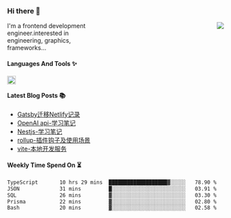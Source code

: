 <!--
**zhaohuanyuu/zhaohuanyuu** is a ✨ _special_ ✨ repository because its `README.md` (this file) appears on your GitHub profile.
-->

### Hi there 👋

<picture>
  <source media="(prefers-color-scheme: dark)" srcset="https://github-readme-stats.vercel.app/api?username=zhaohuanyuu&count_private=true&show_icons=true&theme=city_lights&hide_title=true">
  <img align="right" src="https://github-readme-stats.vercel.app/api?username=zhaohuanyuu&count_private=true&show_icons=true&hide_title=true">
</picture>

<p align="left" style="width:40%">I'm a frontend development engineer.interested in engineering, graphics, frameworks...</p>

#### Languages And Tools ✨

<img align="left" height="20" src="https://skillicons.dev/icons?i=js,ts,rust,nodejs,react,solidjs,vue,gatsby,astro,nextjs" />

</br>

#### Latest Blog Posts 📚
<!-- BLOG-POST-LIST:START -->
- [Gatsby迁移Netlify记录](https://auu.zone/post/cloud-unit)
- [OpenAI api-学习笔记](https://auu.zone/post/openai-note)
- [Nestjs-学习笔记](https://auu.zone/post/nest-basic)
- [rollup-插件钩子及使用场景](https://auu.zone/post/rollup-plugin)
- [vite-本地开发服务](https://auu.zone/post/vite-server)
<!-- BLOG-POST-LIST:END -->

#### Weekly Time Spend On ⏳
<!--START_SECTION:waka-->

```txt
TypeScript       10 hrs 29 mins  ███████████████████▓░░░░░   78.90 %
JSON             31 mins         █░░░░░░░░░░░░░░░░░░░░░░░░   03.91 %
SQL              26 mins         ▓░░░░░░░░░░░░░░░░░░░░░░░░   03.30 %
Prisma           22 mins         ▓░░░░░░░░░░░░░░░░░░░░░░░░   02.80 %
Bash             20 mins         ▓░░░░░░░░░░░░░░░░░░░░░░░░   02.58 %
```

<!--END_SECTION:waka-->
